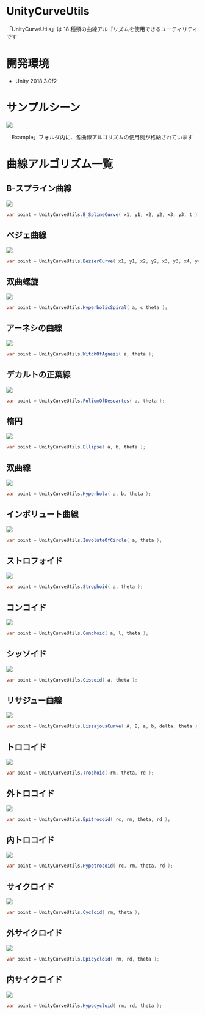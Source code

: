 # UnityCurveUtils

「UnityCurveUtils」は 18 種類の曲線アルゴリズムを使用できるユーティリティです  

# 開発環境

- Unity 2018.3.0f2

# サンプルシーン

![](https://raw.githubusercontent.com/baba-s/unity-curve-utils/master/Screenshots/00_Example.png)

「Example」フォルダ内に、各曲線アルゴリズムの使用例が格納されています  

# 曲線アルゴリズム一覧

## B-スプライン曲線

![](https://raw.githubusercontent.com/baba-s/unity-curve-utils/master/Screenshots/01_B_SplineCurve.png)

```cs
var point = UnityCurveUtils.B_SplineCurve( x1, y1, x2, y2, x3, y3, t );
```

## ベジェ曲線

![](https://raw.githubusercontent.com/baba-s/unity-curve-utils/master/Screenshots/02_BezierCurve.png)

```cs
var point = UnityCurveUtils.BezierCurve( x1, y1, x2, y2, x3, y3, x4, y4, t );
```

## 双曲螺旋

![](https://raw.githubusercontent.com/baba-s/unity-curve-utils/master/Screenshots/03_HyperbolicSpiral.png)

```cs
var point = UnityCurveUtils.HyperbolicSpiral( a, c theta );
```

## アーネシの曲線

![](https://raw.githubusercontent.com/baba-s/unity-curve-utils/master/Screenshots/04_WitchOfAgnesi.png)

```cs
var point = UnityCurveUtils.WitchOfAgnesi( a, theta );
```

## デカルトの正葉線

![](https://raw.githubusercontent.com/baba-s/unity-curve-utils/master/Screenshots/05_FoliumOfDescartes.png)

```cs
var point = UnityCurveUtils.FoliumOfDescartes( a, theta );
```

## 楕円

![](https://raw.githubusercontent.com/baba-s/unity-curve-utils/master/Screenshots/06_Ellipse.png)

```cs
var point = UnityCurveUtils.Ellipse( a, b, theta );
```

## 双曲線

![](https://raw.githubusercontent.com/baba-s/unity-curve-utils/master/Screenshots/07_Hyperbola.png)

```cs
var point = UnityCurveUtils.Hyperbola( a, b, theta );
```

## インボリュート曲線

![](https://raw.githubusercontent.com/baba-s/unity-curve-utils/master/Screenshots/08_InvoluteOfCircle.png)

```cs
var point = UnityCurveUtils.InvoluteOfCircle( a, theta );
```

## ストロフォイド

![](https://raw.githubusercontent.com/baba-s/unity-curve-utils/master/Screenshots/09_Strophoid.png)

```cs
var point = UnityCurveUtils.Strophoid( a, theta );
```

## コンコイド

![](https://raw.githubusercontent.com/baba-s/unity-curve-utils/master/Screenshots/10_Conchoid.png)

```cs
var point = UnityCurveUtils.Conchoid( a, l, theta );
```

## シッソイド

![](https://raw.githubusercontent.com/baba-s/unity-curve-utils/master/Screenshots/11_Cissoid.png)

```cs
var point = UnityCurveUtils.Cissoid( a, theta );
```

## リサジュー曲線

![](https://raw.githubusercontent.com/baba-s/unity-curve-utils/master/Screenshots/12_LissajousCurve.png)

```cs
var point = UnityCurveUtils.LissajousCurve( A, B, a, b, delta, theta );
```

## トロコイド

![](https://raw.githubusercontent.com/baba-s/unity-curve-utils/master/Screenshots/13_Trochoid.png)

```cs
var point = UnityCurveUtils.Trochoid( rm, theta, rd );
```

## 外トロコイド

![](https://raw.githubusercontent.com/baba-s/unity-curve-utils/master/Screenshots/14_Epitrocoid.png)

```cs
var point = UnityCurveUtils.Epitrocoid( rc, rm, theta, rd );
```

## 内トロコイド

![](https://raw.githubusercontent.com/baba-s/unity-curve-utils/master/Screenshots/15_Hypetrocoid.png)

```cs
var point = UnityCurveUtils.Hypetrocoid( rc, rm, theta, rd );
```

## サイクロイド

![](https://raw.githubusercontent.com/baba-s/unity-curve-utils/master/Screenshots/16_Cycloid.png)

```cs
var point = UnityCurveUtils.Cycloid( rm, theta );
```

## 外サイクロイド

![](https://raw.githubusercontent.com/baba-s/unity-curve-utils/master/Screenshots/17_Epicycloid.png)

```cs
var point = UnityCurveUtils.Epicycloid( rm, rd, theta );
```

## 内サイクロイド

![](https://raw.githubusercontent.com/baba-s/unity-curve-utils/master/Screenshots/18_Hypocycloid.png)

```cs
var point = UnityCurveUtils.Hypocycloid( rm, rd, theta );
```
